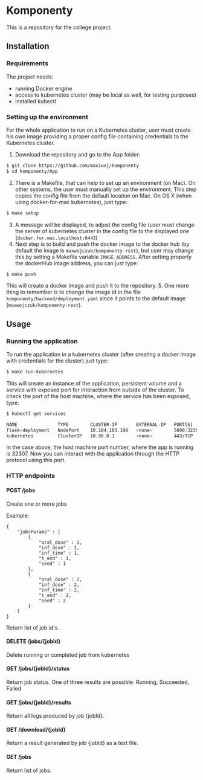 # Komponenty

This is a repository for the college project.

## Installation
### Requirements
The project needs:
- running Docker engine
- access to kubernetes cluster (may be local as well, for testing purposes)
- installed kubectl 
### Setting up the environment
For the whole application to run on a Kubernetes cluster, user must create his own image providing a proper config file containing credentials to the Kubernetes cluster.

1. Download the repository and go to the App folder:
```bash
$ git clone https://github.com/maxiwoj/komponenty
$ cd komponenty/App
```
2. There is a Makefile, that can help to set up an environment (on Mac). On other systems, the user must manually set up the environment. This step copies the config file from the default location on Mac. On OS X (when using docker-for-mac kubernetes), just type:
```bash
$ make setup
```
3. A message will be displayed, to adjust the config file (user must change the server of kubernetes cluster in the config file to the displayed one (`docker.for.mac.localhost:6443`)
4. Next step is to build and push the docker image to the docker hub (by default the image is `maxwojczuk/komponenty-rest`), but user may change this by setting a Makefile variable `IMAGE_ADDRESS`. After setting properly the dockerHub image address, you can just type:
```bash
$ make push
```
This will create a docker image and push it to the repository.
5. One more thing to remember is to change the image id in the file `komponenty/backend/deployment.yaml` since it points to the default image (`maxwojczuk/komponenty-rest`).

## Usage
### Running the application
To run the application in a kubernetes cluster (after creating a docker image with credentials for the cluster) just type:
```bash
$ make run-kubernetes
```
This will create an instance of the application, persistent volume and a service with exposed port for interaction from outside of the cluster. To check the port of the host machine, where the service has been exposed, type:
```bash
$ kubectl get services

NAME               TYPE        CLUSTER-IP       EXTERNAL-IP   PORT(S)          AGE
flask-deployment   NodePort    10.104.183.198   <none>        5000:32307/TCP   6s
kubernetes         ClusterIP   10.96.0.1        <none>        443/TCP          7d
```
In the case above, the host machine port number, where the app is running is 32307. Now you can interact with the application through the HTTP protocol using this port.

### HTTP endpoints

#### POST /jobs

Create one or more jobs

Example:
```
{
    "jobsParams" : [
        {
	        "oral_dose" : 1,
	        "inf_dose" : 1,
	        "inf_time" : 1,
	        "t_end" : 1,
	        "seed" : 1
        },
        {
	        "oral_dose" : 2,
	        "inf_dose" : 2,
	        "inf_time" : 2,
	        "t_end" : 2,
	        "seed" : 2
        }
    ]
}
```
Return list of job id's.

#### DELETE /jobs/{jobId}

Delete running or completed job from kubernetes

#### GET /jobs/{jobId}/status

Return job status. One of three results are possible: Running, Succeeded, Failed

#### GET /jobs/{jobId}/results

Return all logs produced by job {jobId}.

#### GET /download/{jobId}

Return a result generated by job {jobId} as a text file.

#### GET /jobs

Return list of jobs.



